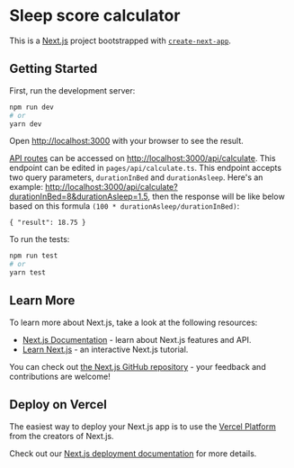 # Sleep score calculator

This is a [Next.js](https://nextjs.org/) project bootstrapped with [`create-next-app`](https://github.com/vercel/next.js/tree/canary/packages/create-next-app).

## Getting Started

First, run the development server:

```bash
npm run dev
# or
yarn dev
```

Open [http://localhost:3000](http://localhost:3000) with your browser to see the result.

[API routes](https://nextjs.org/docs/api-routes/introduction) can be accessed on [http://localhost:3000/api/calculate](http://localhost:3000/api/calculate). This endpoint can be edited in `pages/api/calculate.ts`. This endpoint accepts two query parameters, `durationInBed` and `durationAsleep`. Here's an example: [http://localhost:3000/api/calculate?durationInBed=8&durationAsleep=1.5](http://localhost:3000/api/calculate?durationInBed=8&durationAsleep=1.5), then the response will be like below based on this formula `(100 * durationAsleep/durationInBed)`:
```
{ "result": 18.75 }
```

To run the tests:
```bash
npm run test
# or
yarn test
```


## Learn More

To learn more about Next.js, take a look at the following resources:

- [Next.js Documentation](https://nextjs.org/docs) - learn about Next.js features and API.
- [Learn Next.js](https://nextjs.org/learn) - an interactive Next.js tutorial.

You can check out [the Next.js GitHub repository](https://github.com/vercel/next.js/) - your feedback and contributions are welcome!

## Deploy on Vercel

The easiest way to deploy your Next.js app is to use the [Vercel Platform](https://vercel.com/new?utm_medium=default-template&filter=next.js&utm_source=create-next-app&utm_campaign=create-next-app-readme) from the creators of Next.js.

Check out our [Next.js deployment documentation](https://nextjs.org/docs/deployment) for more details.
